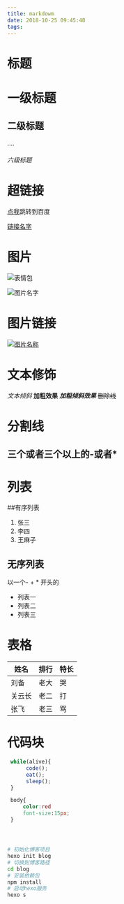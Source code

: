 ```yaml
---
title: markdowm
date: 2018-10-25 09:45:48
tags:
---
```

# 标题
# 一级标题
## 二级标题
....
###### 六级标题

# 超链接
[点我](http://ww.baidu.com)跳转到百度

[链接名字](链接地址)
# 图片
![表情包](https://ss0.bdstatic.com/70cFuHSh_Q1YnxGkpoWK1HF6hhy/it/u=912783823,4209883453&fm=200&gp=0.jpg)

![图片名字](图片链接)

# 图片链接
[![图片名称](https://ss0.bdstatic.com/70cFuHSh_Q1YnxGkpoWK1HF6hhy/it/u=912783823,4209883453&fm=200&gp=0.jpg)](http://ww.baidu.com)

# 文本修饰

*文本倾斜*
**加粗效果**
***加粗倾斜效果***
~~删除线~~
# 分割线
三个或者三个以上的-或者*
---

# 列表

##有序列表
1. 张三
2. 李四
3. 王麻子

## 无序列表

以一个- + * 开头的
- 列表一
- 列表二
- 列表三

# 表格

姓名|排行|特长
-|-|-
刘备|老大|哭
关云长|老二|打
张飞|老三|骂

# 代码块
```javascript
 while(alive){
      code();
      eat();
      sleep();
 }
```
```css
 body{
     color:red
     font-size:15px;
 }
```
# 
```bash

# 初始化博客项目
hexo init blog
# 切换到博客路径
cd blog
# 安装依赖包
npm install
# 启动hexo服务
hexo s
```




